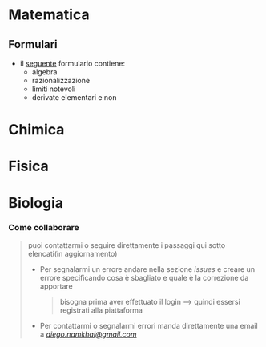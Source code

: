 # Matematica

## Formulari

  - il [seguente](https://diegonamkhai.github.io/UNIFI/FORMULARIO_1.html) formulario contiene:
    - algebra
    - razionalizzazione
    - limiti notevoli
    - derivate elementari e non

# Chimica

# Fisica

# Biologia

### Come collaborare
> puoi contattarmi o seguire direttamente i passaggi qui sotto elencati(in aggiornamento)
>  - Per segnalarmi un errore andare nella sezione *issues* e creare un errore specificando cosa è sbagliato e quale è la correzione da apportare
>     > bisogna prima aver effettuato il login --> quindi essersi registrati alla piattaforma
>  - Per contattarmi o segnalarmi errori manda direttamente una email a *diego.namkhai@gmail.com*
> 


